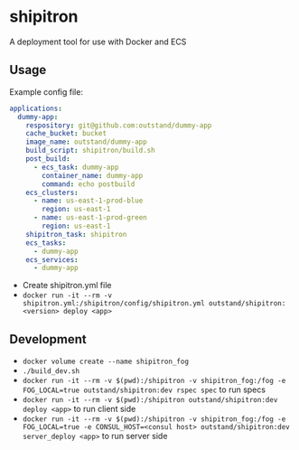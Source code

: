 # shipitron
A deployment tool for use with Docker and ECS

## Usage

Example config file:
```yaml
applications:
  dummy-app:
    respository: git@github.com:outstand/dummy-app
    cache_bucket: bucket
    image_name: outstand/dummy-app
    build_script: shipitron/build.sh
    post_build:
      - ecs_task: dummy-app
        container_name: dummy-app
        command: echo postbuild
    ecs_clusters:
      - name: us-east-1-prod-blue
        region: us-east-1
      - name: us-east-1-prod-green
        region: us-east-1
    shipitron_task: shipitron
    ecs_tasks:
      - dummy-app
    ecs_services:
      - dummy-app
```

- Create shipitron.yml file
- `docker run -it --rm -v shipitron.yml:/shipitron/config/shipitron.yml outstand/shipitron:<version> deploy <app>`

## Development

- `docker volume create --name shipitron_fog`
- `./build_dev.sh`
- `docker run -it --rm -v $(pwd):/shipitron -v shipitron_fog:/fog -e FOG_LOCAL=true outstand/shipitron:dev rspec spec` to run specs
- `docker run -it --rm -v $(pwd):/shipitron outstand/shipitron:dev deploy <app>` to run client side
- `docker run -it --rm -v $(pwd):/shipitron -v shipitron_fog:/fog -e FOG_LOCAL=true -e CONSUL_HOST=<consul host> outstand/shipitron:dev server_deploy <app>` to run server side
